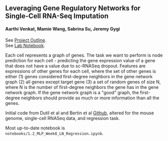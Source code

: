 ## Leveraging Gene Regulatory Networks for Single-Cell RNA-Seq Imputation
#### Aarthi Venkat, Mamie Wang, Sabrina Su, Jeremy Gygi  

See [Project Outline](https://docs.google.com/document/d/10h6cb9x6TQ07ICjDTP_XGZWstaUCvXFzzkDWunZ6Oig/edit?usp=sharing).  
See [Lab Notebook](https://docs.google.com/document/d/1d5JhdnMPuMJjW2eQ5G-IpQSW2K_oHbssvWabjxENqfo/edit?usp=sharing).

Each cell represents a graph of genes. The task we want to perform is node prediction for each cell  - predicting the gene expression value of a gene that does not have a value due to sc-RNASeq dropout. Features are expressions of other genes for each cell, where the set of other genes is either (1) genes considered first-degree neighbors in the gene network graph (2) all genes except target gene (3) a set of random genes of size N, where N is the number of first-degree neighbors the gene has in the gene network graph. If the gene network graph is a "good" graph, the first-degree neighbors should provide as much or more information than all the genes.  

Initial code from Dutil et al and Bertin et al [Github](https://github.com/mila-iqia/gene-graph-conv), altered for the mouse genome, single-cell RNASeq data, and regression task. 

Most up-to-date notebook is `notebooks/1.2_MLP_Week8_LN_Regression.ipynb`.
